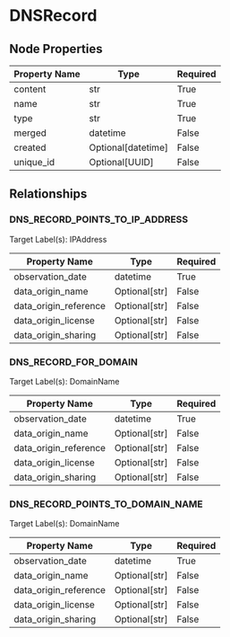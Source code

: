 # DNSRecord

## Node Properties

| Property Name | Type | Required |
| ------------- | ---- | -------- |
| content | str | True |
| name | str | True |
| type | str | True |
| merged | datetime | False |
| created | Optional[datetime] | False |
| unique_id | Optional[UUID] | False |

## Relationships

### DNS_RECORD_POINTS_TO_IP_ADDRESS

Target Label(s): IPAddress

| Property Name | Type | Required |
| ------------- | ---- | -------- |
| observation_date | datetime | True |
| data_origin_name | Optional[str] | False |
| data_origin_reference | Optional[str] | False |
| data_origin_license | Optional[str] | False |
| data_origin_sharing | Optional[str] | False |



### DNS_RECORD_FOR_DOMAIN

Target Label(s): DomainName

| Property Name | Type | Required |
| ------------- | ---- | -------- |
| observation_date | datetime | True |
| data_origin_name | Optional[str] | False |
| data_origin_reference | Optional[str] | False |
| data_origin_license | Optional[str] | False |
| data_origin_sharing | Optional[str] | False |



### DNS_RECORD_POINTS_TO_DOMAIN_NAME

Target Label(s): DomainName

| Property Name | Type | Required |
| ------------- | ---- | -------- |
| observation_date | datetime | True |
| data_origin_name | Optional[str] | False |
| data_origin_reference | Optional[str] | False |
| data_origin_license | Optional[str] | False |
| data_origin_sharing | Optional[str] | False |